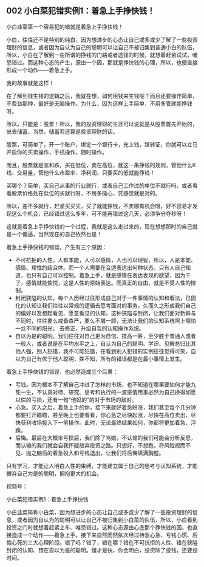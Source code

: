 ## 002 小白菜犯错实例1：着急上手挣快钱！

小白韭菜第一个容易犯的错就是着急上手挣快钱！

小白，往往还不是特别的纯白，因为想进步的心态让自己或多或少了解了一些投资理财的信息，或者因为自认为自己的聪明可以让自己不被归集到普通小白的队伍，所以，小白在了解到一些所谓的挣钱的门路或者途径的时候，就想着赶紧试试，唯恐错过。而这种心态的产生，源由一个因，那就是挣快钱的心理，所以，也便直接形成一个动作——着急上手。

我的故事就是这样！

在了解到钱生钱的逻辑之后，我就在想，如何用钱来生钱呢？而且还要操作简单，不费劲那种，最好是无脑操作。为什么，因为这样上手简单，不用多管就能挣钱呀。

所以，只能是：股票！所以，我的投资理财的生涯可以说就是从股票首先开始的，出去储蓄，当然，储蓄若还算是投资理财的话。

股票，可简单了，开一个账户，绑定一个银行卡，充上钱，银转证，你就可以立马开启你的买卖操作，手机操作，随时操作。

而且，股票就是涨和跌，买在低位，卖在高位，就这一条挣钱的规则，管他什么K线、交易量，管他什么市盈率、净利润，只要买的低就能挣钱！

买哪个？简单，买自己从事的行业就行，或者自己工作过的单位不就行吗，或者看看股票价格处在低位的买就行呀，不用多操心，凭感觉就是对的。

所以，差不多就行，赶紧买买买，买了就能挣钱，不卖哪有机会呀，好不容易才发现这么个机会，已经错过这么多年，可不能再错过这几天，必须争分夺秒呀！

这就是着急上手挣快钱的一个过程，我就是这么走过来的，现在想想那时的自己就是一个傻逼，当然现在的自己依然也是！

着急上手挣快钱的错误，产生有三个原因：

- 不可抗拒的人性。人有本能，人可以感情，人也可以理智，所以，人是本能、感情、理性的结合体。而一个人需要在合适表达出何种状态，只有人自己知道，也只有自己可以控制。着急上手，就是感情在表达表现的欲望，因为干了，感情就能愉悦，这是人性的原始表达。而真正的自由，就是不受人性的控制。
- 封闭狭隘的认知。每个人历经过往形成自己对于一件事情的认知和看法，已固化的认知让我们往往以常规的逻辑去思考面对的事务，久而久之形成我们自己的偏好以及想起看见、愿意看见的认知，这种狭隘与封闭，让我们面对新鲜与不同时，往往要么戒备森严，要么不屑一顾，无法让我们的认知系统照上哪怕一丝不同的阳光， 去修正、升级自我的认知操作系统。
- 自以为是的聪明。我们往往对自己更为自信、技高一筹，至少胜于普通人或者一般人，或者说是在平均水平之上，自认为自己的聪明、学识、见解总归比其他人强，别人犯错，我不可能犯错，在看到别人犯错的实例往往觉得可笑，自以为自己有优于他人聪明，殊不知，所有的错误都是在最小事情上发生。

着急上手挣快钱的错误，也必然造成三个后果：

- 亏钱。因为根本不了解自己冲进了怎样的市场，也不知道在哪里要如何才能九死一生，不认真对待、研究、思考和执行的一波感情用事必然为自己换得如愿以偿的亏损，还有一句“他妈的”的对于市场的敌对。
- 心急。买入之后，着急上手的你，接下来就好着急盼涨，我们甚至每个几分钟都要打开瞄瞄，甚至晚上也要看看，你心急之尽快起涨，尽快在高位卖出，尽快获利收场投入下一笔操作。此时，无论最终结果如何，你都将更加着急、浮躁。
- 后悔。最后在大概率亏损后，我们除了骂娘，不认输的我们可能会分析反思，而认输的我们就会自我怀疑放弃投资之路。只想好，不想跑，将风险视而不见、抛之脑后的着急投入和亏钱退出，让我们将后悔填满胸膛。

只有学习，才能让人明白人性的束缚，才能建立属于自己的思考与认知系统，才能摒弃自己为是的聪明，拥抱更大的机会。



视频号：

小白菜犯错实例1：着急上手挣快钱

小白韭菜简称小白菜，因为想进步的心态让自己或多或少了解了一些投资理财的信息，或者因为自认为的聪明可以让自己不被归集到小白菜的队伍，所以，小白看到投资之门时就想着赶紧上车、唯恐错过。这种心态源由心底那个挣快钱的因，也直接造成一个动作——着急上手。接下来自然而然依次经过待涨心急、亏钱心慌、后悔心死的三大心理阶段。错了吗？错了，错在哪？错在不可抗拒的人性、错在狭隘封闭的认知、错在自以为是的聪明。慢才是快，你会明白，投资除了投钱，还要投时间。

